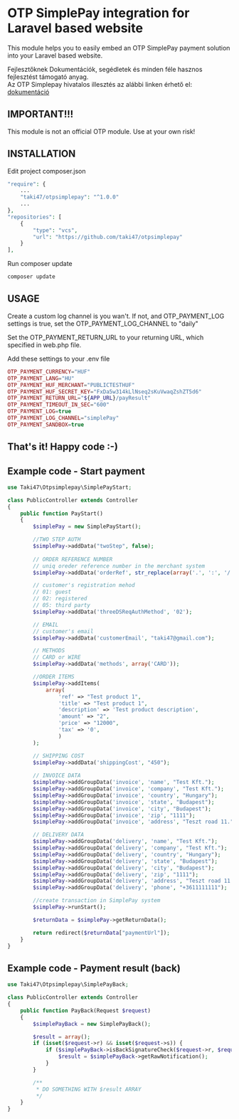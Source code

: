 # OTP SimplePay integration for Laravel based website

This module helps you to easily embed an OTP SimplePay payment solution into your Laravel based website.

Fejlesztőknek
Dokumentációk, segédletek és minden féle hasznos fejlesztést támogató anyag. \
Az OTP Simplepay hivatalos illesztés az alábbi linken érhető el: [dokumentáció]([https://simplepay.hu/fejlesztoknek/])

## IMPORTANT!!!
This module is not an official OTP module. Use at your own risk!

## INSTALLATION
Edit project composer.json
```php
"require": {
    ...
    "taki47/otpsimplepay": "^1.0.0"
    ...
},
"repositories": [
    {
        "type": "vcs",
        "url": "https://github.com/taki47/otpsimplepay"
    }
],
```

Run composer update
```sh
composer update
```

## USAGE
Create a custom log channel is you wan't. If not, and OTP_PAYMENT_LOG settings is true, set the OTP_PAYMENT_LOG_CHANNEL to "daily"

Set the OTP_PAYMENT_RETURN_URL to your returning URL, which specified in web.php file.

Add these settings to your .env file
```php
OTP_PAYMENT_CURRENCY="HUF"
OTP_PAYMENT_LANG="HU"
OTP_PAYMENT_HUF_MERCHANT="PUBLICTESTHUF"
OTP_PAYMENT_HUF_SECRET_KEY="FxDa5w314kLlNseq2sKuVwaqZshZT5d6"
OTP_PAYMENT_RETURN_URL="${APP_URL}/payResult"
OTP_PAYMENT_TIMEOUT_IN_SEC="600"
OTP_PAYMENT_LOG=true
OTP_PAYMENT_LOG_CHANNEL="simplePay"
OTP_PAYMENT_SANDBOX=true
```

## That's it! Happy code :-)

## Example code - Start payment
```php
use Taki47\Otpsimplepay\SimplePayStart;

class PublicController extends Controller
{
    public function PayStart()
    {
        $simplePay = new SimplePayStart();

        //TWO STEP AUTH
        $simplePay->addData("twoStep", false);
                
        // ORDER REFERENCE NUMBER
        // uniq oreder reference number in the merchant system
        $simplePay->addData('orderRef', str_replace(array('.', ':', '/'), "", @$_SERVER['SERVER_ADDR']) . @date("U", time()) . rand(1000, 9999));

        // customer's registration mehod
        // 01: guest
        // 02: registered
        // 05: third party
        $simplePay->addData('threeDSReqAuthMethod', '02');

        // EMAIL
        // customer's email
        $simplePay->addData('customerEmail', "taki47@gmail.com");

        // METHODS
        // CARD or WIRE
        $simplePay->addData('methods', array('CARD'));

        //ORDER ITEMS
        $simplePay->addItems(
            array(
                'ref' => "Test product 1",
                'title' => "Test product 1",
                'description' => 'Test product description',
                'amount' => "2",
                'price' => "12000",
                'tax' => '0',
                )
        );

        // SHIPPING COST
        $simplePay->addData('shippingCost', "450");
        
        // INVOICE DATA
        $simplePay->addGroupData('invoice', 'name', "Test Kft.");
        $simplePay->addGroupData('invoice', 'company', "Test Kft.");
        $simplePay->addGroupData('invoice', 'country', "Hungary");
        $simplePay->addGroupData('invoice', 'state', "Budapest");
        $simplePay->addGroupData('invoice', 'city', "Budapest");
        $simplePay->addGroupData('invoice', 'zip', "1111");
        $simplePay->addGroupData('invoice', 'address', "Teszt road 11.");

        // DELIVERY DATA
        $simplePay->addGroupData('delivery', 'name', "Test Kft.");
        $simplePay->addGroupData('delivery', 'company', "Test Kft.");
        $simplePay->addGroupData('delivery', 'country', "Hungary");
        $simplePay->addGroupData('delivery', 'state', "Budapest");
        $simplePay->addGroupData('delivery', 'city', "Budapest");
        $simplePay->addGroupData('delivery', 'zip', "1111");
        $simplePay->addGroupData('delivery', 'address', "Teszt road 11.");
        $simplePay->addGroupData('delivery', 'phone', "+3611111111");

        //create transaction in SimplePay system
        $simplePay->runStart();

        $returnData = $simplePay->getReturnData();

        return redirect($returnData["paymentUrl"]);
    }
}
```


## Example code - Payment result (back)
```php
use Taki47\Otpsimplepay\SimplePayBack;

class PublicController extends Controller
{
    public function PayBack(Request $request)
    {
        $simplePayBack = new SimplePayBack();

        $result = array();
        if (isset($request->r) && isset($request->s)) {
            if ($simplePayBack->isBackSignatureCheck($request->r, $request->s)) {
                $result = $simplePayBack->getRawNotification();
            }
        }

        /**
         * DO SOMETHING WITH $result ARRAY
         */
    }
}
```
